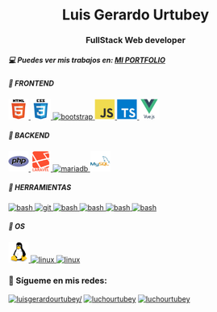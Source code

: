 <h1 align="center">Luis Gerardo Urtubey</h1>
<h3 align="center">FullStack Web developer</h3>
<h5 align="left">💻<i> Puedes ver mis trabajos en: </i> <a href="#" target="_blank" rel="noreferrer">MI PORTFOLIO</a></h5> 

<h5 align="left">🔹 FRONTEND</h5>
<p align="left"> <a href="https://www.w3.org/html/" target="_blank" rel="noreferrer"> <img src="https://raw.githubusercontent.com/devicons/devicon/master/icons/html5/html5-original-wordmark.svg" alt="html5" width="40" height="40"/> </a> <a href="https://www.w3schools.com/css/" target="_blank" rel="noreferrer"> <img src="https://raw.githubusercontent.com/devicons/devicon/master/icons/css3/css3-original-wordmark.svg" alt="css3" width="40" height="40"/> </a> <a href="https://getbootstrap.com" target="_blank" rel="noreferrer"> <img src="https://upload.vectorlogo.zone/logos/getbootstrap/images/987f8f6c-263a-47b1-a85d-853cfca215d9.svg" alt="bootstrap" width="40" height="40"/> </a> <a href="https://developer.mozilla.org/en-US/docs/Web/JavaScript" target="_blank" rel="noreferrer"> <img src="https://raw.githubusercontent.com/devicons/devicon/master/icons/javascript/javascript-original.svg" alt="javascript" width="40" height="40"/> </a> <a href="https://www.typescriptlang.org/" target="_blank" rel="noreferrer"> <img src="https://raw.githubusercontent.com/devicons/devicon/master/icons/typescript/typescript-original.svg" alt="typescript" width="40" height="40"/> </a> <a href="https://vuejs.org/" target="_blank" rel="noreferrer"> <img src="https://raw.githubusercontent.com/devicons/devicon/master/icons/vuejs/vuejs-original-wordmark.svg" alt="vuejs" width="40" height="40"/> </a> </p>  
<h5 align="left">🔹 BACKEND</h5>
<p align="left"> <a href="https://www.php.net" target="_blank" rel="noreferrer"> <img src="https://raw.githubusercontent.com/devicons/devicon/master/icons/php/php-original.svg" alt="php" width="40" height="40"/> </a> <a href="https://laravel.com/" target="_blank" rel="noreferrer"> <img src="https://raw.githubusercontent.com/devicons/devicon/master/icons/laravel/laravel-plain-wordmark.svg" alt="laravel" width="40" height="40"/> </a> <a href="https://mariadb.org/" target="_blank" rel="noreferrer"> <img src="https://www.vectorlogo.zone/logos/mariadb/mariadb-icon.svg" alt="mariadb" width="40" height="40"/> </a> <a href="https://www.mysql.com/" target="_blank" rel="noreferrer"> <img src="https://raw.githubusercontent.com/devicons/devicon/master/icons/mysql/mysql-original-wordmark.svg" alt="mysql" width="40" height="40"/> </a> </p>
<h5 align="left">🔹 HERRAMIENTAS</h5>
<p align="left"> <a href="https://code.visualstudio.com/" target="_blank" rel="noreferrer"> <img src="https://upload.vectorlogo.zone/logos/visualstudio_code/images/a4381320-f83c-4a29-9db3-b241c1d096b1.svg" alt="bash" width="40" height="40"/> </a> <a href="https://git-scm.com/" target="_blank" rel="noreferrer"> <img src="https://www.vectorlogo.zone/logos/git-scm/git-scm-icon.svg" alt="git" width="40" height="40"/> </a> <a href="https://www.gnu.org/software/bash/" target="_blank" rel="noreferrer"> <img src="https://www.vectorlogo.zone/logos/gnu_bash/gnu_bash-icon.svg" alt="bash" width="40" height="40"/> </a> <a href="https://wordpress.org/" target="_blank" rel="noreferrer"> <img src="https://www.vectorlogo.zone/logos/wordpress/wordpress-tile.svg" alt="bash" width="40" height="40"/> </a> <a href="https://cpanel.net/" target="_blank" rel="noreferrer"> <img src="https://vectorwiki.com/images/2tWKT__cpanel.svg" alt="bash" width="40" height="40"/> </a> <a href="https://www.apachefriends.org/es/index.html" target="_blank" rel="noreferrer"> <img src="https://vectorwiki.com/images/Fzp3b__xampp.svg" alt="bash" width="40" height="40"/> </a>  </p>
<h5 align="left">🔹 OS</h5>
<p align="left"> <a href="https://www.linux.org/" target="_blank" rel="noreferrer"> <img src="https://raw.githubusercontent.com/devicons/devicon/master/icons/linux/linux-original.svg" alt="linux" width="40" height="40"/> </a> <a href="https://fedoraproject.org/es/" target="_blank" rel="noreferrer"> <img src="https://www.vectorlogo.zone/logos/getfedora/getfedora-icon.svg" alt="linux" width="40" height="40"/> </a> <a href="https://neon.kde.org/" target="_blank" rel="noreferrer"> <img src="https://neon.kde.org/content/neon-logo.svg" alt="linux" width="40" height="40"/> </a>
</p>

<h3 align="left">🪪 Sígueme en mis redes:</h3>
<p align="left">
<a href="https://linkedin.com/in/luisgerardourtubey/" target="blank"><img align="center" src="https://raw.githubusercontent.com/rahuldkjain/github-profile-readme-generator/master/src/images/icons/Social/linked-in-alt.svg" alt="luisgerardourtubey/" height="30" width="40" /></a>  
<a href="https://twitter.com/luchourtubey" target="blank"><img align="center" src="https://raw.githubusercontent.com/rahuldkjain/github-profile-readme-generator/master/src/images/icons/Social/twitter.svg" alt="luchourtubey" height="30" width="40" /></a>
<a href="https://instagram.com/urtubeylucho" target="blank"><img align="center" src="https://raw.githubusercontent.com/rahuldkjain/github-profile-readme-generator/master/src/images/icons/Social/instagram.svg" alt="luchourtubey" height="30" width="40" /></a>
</p>

